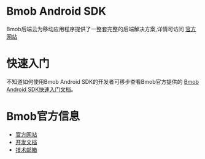 Bmob Android SDK
==========

Bmob后端云为移动应用程序提供了一整套完整的后端解决方案,详情可访问 [官方网站](https://www.bmobapp.com/)


# 快速入门

不知道如何使用Bmob Android SDK的开发者可移步查看Bmob官方提供的 [Bmob Android SDK快速入门文档](http://doc.bmobapp.com/data/android/index.html)。

# Bmob官方信息

- [官方网站](https://www.bmobapp.com/)
- [开发文档](http://doc.bmobapp.com/data/android/index.html)
- [技术邮箱](support@bmobapp.com)
